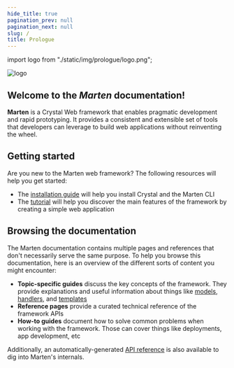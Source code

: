 ```yaml
---
hide_title: true
pagination_prev: null
pagination_next: null
slug: /
title: Prologue
---
```


import logo from "./static/img/prologue/logo.png";

<div
  style={{
    margin: "20px",
    display: "flex",
    justifyContent: "center",
    alignItems: "center",
  }}
>
  <img src={logo} alt="logo" style={{ width: "200px", height: "215px" }} />
</div>
<div
  style={{
    marginBottom: "80px",
    display: "flex",
    justifyContent: "center",
    alignItems: "center",
  }}
>
  <h2>
    Welcome to the <i>Marten</i> documentation!
  </h2>
</div>

**Marten** is a Crystal Web framework that enables pragmatic development and rapid prototyping. It provides a consistent and extensible set of tools that developers can leverage to build web applications without reinventing the wheel.

## Getting started

Are you new to the Marten web framework? The following resources will help you get started:

* The [installation guide](./getting-started/installation.md) will help you install Crystal and the Marten CLI
* The [tutorial](./getting-started/tutorial.md) will help you discover the main features of the framework by creating a simple web application

## Browsing the documentation

The Marten documentation contains multiple pages and references that don't necessarily serve the same purpose. To help you browse this documentation, here is an overview of the different sorts of content you might encounter:

* **Topic-specific guides** discuss the key concepts of the framework. They provide explanations and useful information about things like [models](./models-and-databases), [handlers](./handlers-and-http), and [templates](./templates)
* **Reference pages** provide a curated technical reference of the framework APIs
* **How-to guides** document how to solve common problems when working with the framework. Those can cover things like deployments, app development, etc

Additionally, an automatically-generated [API reference](pathname:///api/dev/index.html) is also available to dig into Marten's internals.
